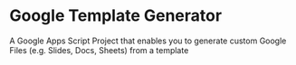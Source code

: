 # Google Template Generator
A Google Apps Script Project that enables you to generate custom Google Files (e.g. Slides, Docs, Sheets) from a template
